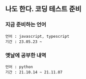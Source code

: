 ## 나도 한다. 코딩 테스트 준비

### 지금 준비하는 언어
```
언어 : javascript, typescript
기간 : 23.05.23 ~ 
```

### 옛날에 공부한 내역
```
언어 : python
기간 : 21.10.14 ~ 21.11.07
```